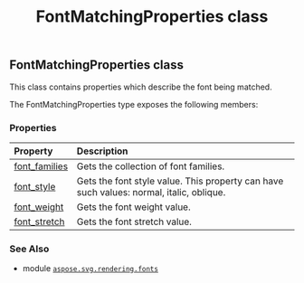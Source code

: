 ﻿---
title: FontMatchingProperties class
second_title: Aspose.SVG for Python via .NET API References
description: 
type: docs
weight: 20
url: /python-net/aspose.svg.rendering.fonts/fontmatchingproperties/
is_root: false
---

## FontMatchingProperties class

This class contains properties which describe the font being matched.



The FontMatchingProperties type exposes the following members:

### Properties
| Property | Description |
| :- | :- |
| [font_families](/svg/python-net/aspose.svg.rendering.fonts/fontmatchingproperties/font_families) | Gets the collection of font families. |
| [font_style](/svg/python-net/aspose.svg.rendering.fonts/fontmatchingproperties/font_style) | Gets the font style value. This property can have such values: normal, italic, oblique. |
| [font_weight](/svg/python-net/aspose.svg.rendering.fonts/fontmatchingproperties/font_weight) | Gets the font weight value. |
| [font_stretch](/svg/python-net/aspose.svg.rendering.fonts/fontmatchingproperties/font_stretch) | Gets the font stretch value. |



### See Also
* module [`aspose.svg.rendering.fonts`](..)
